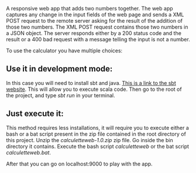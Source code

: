 A responsive web app that adds two numbers together.
The web app captures any change in the input fields of the web page and sends a 
XML POST request to the remote server asking for the result of the addition of those two numbers.
The XML POST request contains those two numbers in a JSON object.
The server responds either by a 200 status code and the result or a 400 bad request with a message telling
the input is not a number.

To use the calculator you have multiple choices:

## Use it in development mode:
In this case you will need to install sbt and java. [This is a link to the sbt website](http://www.scala-sbt.org/download.html).
This will allow you to execute scala code. Then go to the root of the project, and type *sbt run* in your terminal.

## Just execute it:
This method requires less installations, it will require you to execute either a bash or a bat script present
in the zip file contained in the root directory of this project.
Unzip the *calculetteweb-1.0.zip* zip file. Go inside the bin directory it contains. 
Execute the bash script *calculetteweb* or the bat script *calculetteweb.bat*.

After that you can go on localhost:9000 to play with the app.
